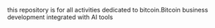 this repository is for all activities dedicated to bitcoin.Bitcoin business development integrated with AI tools
